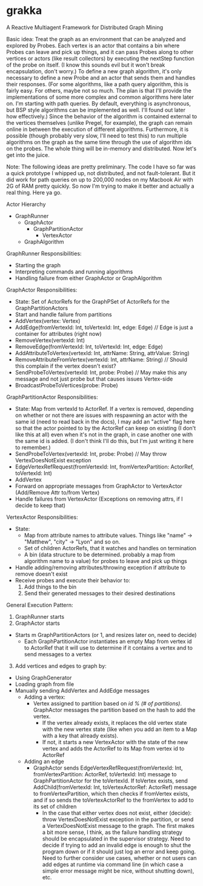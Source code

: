 grakka
======

A Reactive Multiagent Framework for Distributed Graph Mining

Basic idea: Treat the graph as an environment that can be analyzed and explored
by Probes. Each vertex is an actor that contains a bin where Probes can leave
and pick up things, and it can pass Probes along to other vertices or actors
(like result collectors) by executing the nextStep function of the probe on
itself. (I know this sounds evil but it won't break encapsulation, don't worry.)
To define a new graph algorithm, it's only necessary to define a new Probe and
an actor that sends them and handles their responses. (For some algorithms, like
a path query algorithm, this is fairly easy. For others, maybe not so much. The
plan is that I'll provide the implementations of some more complex and common
algorithms here later on. I'm starting with path queries. By default, everything
is asynchronous, but BSP style algorithms can be implemented as well. I'll found
out later how effectively.) Since the behavior of the algorithm is contained
external to the vertices themselves (unlike Pregel, for example), the graph can
remain online in between the execution of different algorithms. Furthermore, it
is possible (though probably very slow, I'll need to test this) to run multiple
algorithms on the graph as the same time through the use of algorithm ids on the
probes.  The whole thing will be in-memory and distributed. Now let's get into
the juice.

Note: The following ideas are pretty preliminary. The code I have so far was a
quick prototype I whipped up, not distributed, and not fault-tolerant. But it
did work for path queries on up to 200,000 nodes on my Macbook Air with 2G of
RAM pretty quickly. So now I'm trying to make it better and actually a real
thing. Here ya go.

Actor Hierarchy
* GraphRunner
  * GraphActor
    * GraphPartitionActor
      * VertexActor 
  * GraphAlgorithm

GraphRunner Responsibilities:
* Starting the graph
* Interpreting commands and running algorithms
* Handling failure from either GraphActor or GraphAlgorithm

GraphActor Responsibilities:
* State: Set of ActorRefs for the GraphPSet of ActorRefs for the
  GraphPartitionActors
* Start and handle failure from partitions
* AddVertex(vertex: Vertex) 
* AddEdge(fromVertexId: Int, toVertexId: Int, edge: Edge) // Edge is just a container for attributes (right now)
* RemoveVertex(vertexId: Int)
* RemoveEdge(fromVertexId: Int, toVertexId: Int, edge: Edge)
* AddAttributeToVertex(vertexId: Int, attrName: String, attrValue: String)
* RemoveAttributeFromVertex(vertexId: Int, attrName: String) // Should this complain if the vertex doesn't exist?
* SendProbeToVertex(vertexId: Int, probe: Probe) // May make this any message and not just probe but that causes issues Vertex-side
* BroadcastProbeToVertices(probe: Probe) 

GraphPartitionActor Responsibilities:
* State: Map from vertexId to ActorRef. If a vertex is removed, depending on
  whether or not there are issues with respawning an actor with the same id
  (need to read back in the docs), I may add an "active" flag here so that the
  actor pointed to by the ActorRef can keep on existing (I don't like this at
  all) even when it's not in the graph, in case another one with the same id is
  added. (I don't think I'll do this, but I'm just writing it here to remember.)
* SendProbeToVertex(vertexId: Int, probe: Probe) // May throw VertexDoesNotExist exception 
* EdgeVertexRefRequest(fromVertexId: Int, fromVertexPartition: ActorRef, toVertexId: Int)
* AddVertex
* Forward on appropriate messages from GraphActor to VertexActor
  (Add/Remove Attr to/from Vertex)
* Handle failures from VertexActor (Exceptions on removing attrs, if I decide to
  keep that)

VertexActor Responsibilities:
* State: 
  * Map from attribute names to attribute values.  Things like "name" ->
  "Matthew", "city" -> "Lyon" and so on.
  * Set of children ActorRefs, that it watches and handles on termination
  * A bin (data structure to be determined. probably a map from algorithm name
    to a value) for probes to leave and pick up things
* Handle adding/removing attributes/throwing exception if attribute to remove
  doesn't exist  
* Receive probes and execute their behavior to:
  1. Add things to the bin
  2. Send their generated messages to their desired destinations


General Execution Pattern:

1. GraphRunner starts
2. GraphActor starts
  * Starts m GraphPartitionActors (or 1, and resizes later on, need to decide)
    * Each GraphPartitionActor instantiates an empty Map from vertex id to
      ActorRef that it will use to determine if it contains a vertex and to send
      messages to a vertex
3.  Add vertices and edges to graph by:
  * Using GraphGenerator
  * Loading graph from file
  * Manually sending AddVertex and AddEdge messages
    * Adding a vertex:
      * Vertex assigned to partition based on *id % (# of partitions)*.
        GraphActor messages the partition based on the hash to add the vertex.
        * If the vertex already exists, it replaces the old vertex state with the
          new vertex state (like when you add an item to a Map with a key that
          already exists).
        * If not, it starts a new VertexActor with the state of the new vertex
          and adds the ActorRef to its Map from vertex id to ActorRef
    * Adding an edge 
      * GraphActor sends EdgeVertexRefRequest(fromVertexId: Int, fromVertexPartition: ActorRef, toVertexId: Int)
          message to GraphPartitionActor for the toVertexId. If toVertex exists, 
          send AddChild(fromVertexId: Int, toVertexActorRef: ActorRef) message to 
          fromVertexPartition, which then checks if fromVertex exists, and if so
          sends the toVertexActorRef to the fromVertex to add to its set of
          children
        * In the case that either vertex does not exist, either (decide): throw
          VertexDoesNotExist exception in the partition, or send a
          VertexDoesNotExist message to the graph.  The first makes a bit more
          sense, I think, as the failure handling strategy should be
          encapsulated in the supervisor strategy. Need to decide if trying to
          add an invalid edge is enough to shut the program down or if it should
          just log an error and keep going. Need to further consider use cases,
          whether or not users can add edges at runtime via command line (in
          which case a simple error message might be nice, without shutting
          down), etc.

